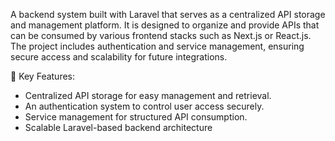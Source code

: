 <p>A backend system built with Laravel that serves as a centralized API storage and management platform. It is designed to organize and provide APIs that can be consumed by various frontend stacks such as Next.js or React.js. The project includes authentication and service management, ensuring secure access and scalability for future integrations.</p>

🔹 Key Features:
- Centralized API storage for easy management and retrieval.
- An authentication system to control user access securely.
- Service management for structured API consumption.
- Scalable Laravel-based backend architecture
